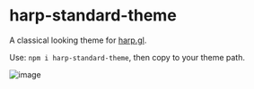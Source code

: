 # harp-standard-theme

A classical looking theme for [harp.gl](github.com/heremaps/harp.gl).

Use: `npm i harp-standard-theme`, then copy to your theme path.

![image](https://im.easyimg.de/Capture_d'%C3%A9cran_de_2020-02-27_18-00-469296.png)
